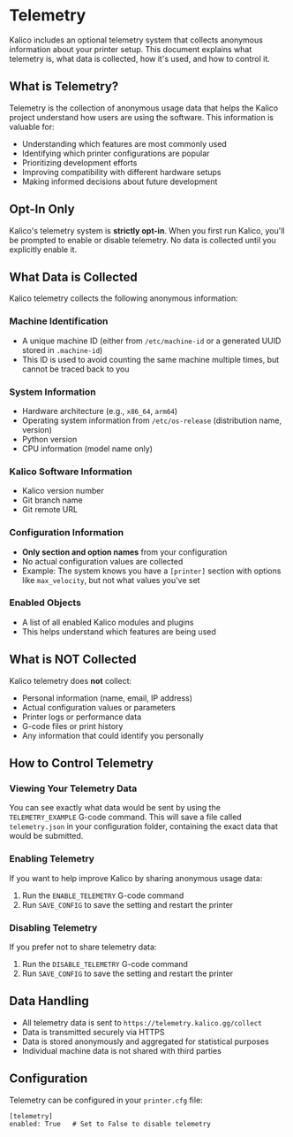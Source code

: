 # Telemetry

Kalico includes an optional telemetry system that collects anonymous information about your printer setup. This document explains what telemetry is, what data is collected, how it's used, and how to control it.

## What is Telemetry?

Telemetry is the collection of anonymous usage data that helps the Kalico project understand how users are using the software. This information is valuable for:

- Understanding which features are most commonly used
- Identifying which printer configurations are popular
- Prioritizing development efforts
- Improving compatibility with different hardware setups
- Making informed decisions about future development

## Opt-In Only

Kalico's telemetry system is **strictly opt-in**. When you first run Kalico, you'll be prompted to enable or disable telemetry. No data is collected until you explicitly enable it.

## What Data is Collected

Kalico telemetry collects the following anonymous information:

### Machine Identification
- A unique machine ID (either from `/etc/machine-id` or a generated UUID stored in `.machine-id`)
- This ID is used to avoid counting the same machine multiple times, but cannot be traced back to you

### System Information
- Hardware architecture (e.g., `x86_64`, `arm64`)
- Operating system information from `/etc/os-release` (distribution name, version)
- Python version
- CPU information (model name only)

### Kalico Software Information
- Kalico version number
- Git branch name
- Git remote URL

### Configuration Information
- **Only section and option names** from your configuration
- No actual configuration values are collected
- Example: The system knows you have a `[printer]` section with options like `max_velocity`, but not what values you've set

### Enabled Objects
- A list of all enabled Kalico modules and plugins
- This helps understand which features are being used

## What is NOT Collected

Kalico telemetry does **not** collect:

- Personal information (name, email, IP address)
- Actual configuration values or parameters
- Printer logs or performance data
- G-code files or print history
- Any information that could identify you personally

## How to Control Telemetry

### Viewing Your Telemetry Data

You can see exactly what data would be sent by using the `TELEMETRY_EXAMPLE` G-code command. This will save a file called `telemetry.json` in your configuration folder, containing the exact data that would be submitted.

### Enabling Telemetry

If you want to help improve Kalico by sharing anonymous usage data:

1. Run the `ENABLE_TELEMETRY` G-code command
2. Run `SAVE_CONFIG` to save the setting and restart the printer

### Disabling Telemetry

If you prefer not to share telemetry data:

1. Run the `DISABLE_TELEMETRY` G-code command
2. Run `SAVE_CONFIG` to save the setting and restart the printer

## Data Handling

- All telemetry data is sent to `https://telemetry.kalico.gg/collect`
- Data is transmitted securely via HTTPS
- Data is stored anonymously and aggregated for statistical purposes
- Individual machine data is not shared with third parties

## Configuration

Telemetry can be configured in your `printer.cfg` file:

```
[telemetry]
enabled: True   # Set to False to disable telemetry
```
